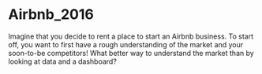 # Airbnb_2016
Imagine that you decide to rent a place to start an Airbnb business. To start off, you want to first have a rough understanding of the market and your soon-to-be competitors! What better way to understand the market than by looking at data and a dashboard?
